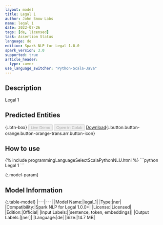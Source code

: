 ```yaml
---
layout: model
title: Legal 1
author: John Snow Labs
name: legal_1
date: 2022-07-26
tags: [de, licensed]
task: Assertion Status
language: de
edition: Spark NLP for Legal 1.0.0
spark_version: 3.0
supported: true
article_header:
  type: cover
use_language_switcher: "Python-Scala-Java"
---
```


## Description

Legal 1

## Predicted Entities



{:.btn-box}
<button class="button button-orange" disabled>Live Demo</button>
<button class="button button-orange" disabled>Open in Colab</button>
[Download](https://s3.amazonaws.com/models-hub-auxdata/legal/models/legal_1_de_1.0.0_3.0_1658819118044.zip){:.button.button-orange.button-orange-trans.arr.button-icon}

## How to use



<div class="tabs-box" markdown="1">
{% include programmingLanguageSelectScalaPythonNLU.html %}
```python
Legal 1
```

</div>

{:.model-param}
## Model Information

{:.table-model}
|---|---|
|Model Name:|legal_1|
|Type:|ner|
|Compatibility:|Spark NLP for Legal 1.0.0+|
|License:|Licensed|
|Edition:|Official|
|Input Labels:|[sentence, token, embeddings]|
|Output Labels:|[ner]|
|Language:|de|
|Size:|14.7 MB|